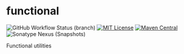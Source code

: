 # functional

![GitHub Workflow Status (branch)](https://img.shields.io/github/actions/workflow/status/seiama/functional/build.yaml?branch=main) [![MIT License](https://img.shields.io/badge/license-MIT-blue)](license.txt) [![Maven Central](https://img.shields.io/maven-central/v/com.seiama/functional?label=stable)](https://search.maven.org/search?q=g:com.seiama%20AND%20a:functional) ![Sonatype Nexus (Snapshots)](https://img.shields.io/nexus/s/com.seiama/functional?label=dev&server=https%3A%2F%2Fs01.oss.sonatype.org)

Functional utilities
